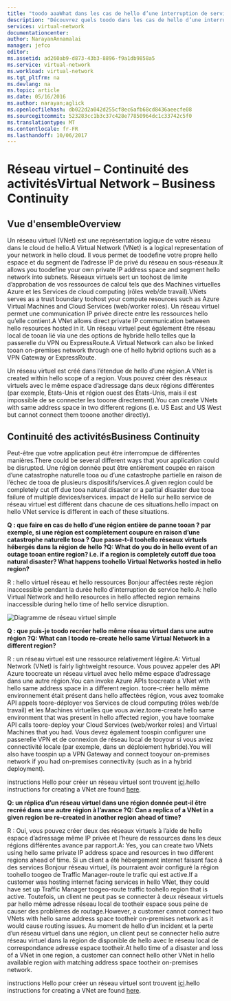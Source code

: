 ```yaml
---
title: "toodo aaaWhat dans les cas de hello d’une interruption de service Azure ayant un impact sur les réseaux virtuels Azure | Documents Microsoft"
description: "Découvrez quels toodo dans les cas de hello d’une interruption de service Azure ayant un impact sur les réseaux virtuels Azure."
services: virtual-network
documentationcenter: 
author: NarayanAnnamalai
manager: jefco
editor: 
ms.assetid: ad260ab9-d873-43b3-8896-f9a1db9858a5
ms.service: virtual-network
ms.workload: virtual-network
ms.tgt_pltfrm: na
ms.devlang: na
ms.topic: article
ms.date: 05/16/2016
ms.author: narayan;aglick
ms.openlocfilehash: db022d2a042d255cf8ec6afb68cd8436aeecfe08
ms.sourcegitcommit: 523283cc1b3c37c428e77850964dc1c33742c5f0
ms.translationtype: MT
ms.contentlocale: fr-FR
ms.lasthandoff: 10/06/2017
---
```

# <a name="virtual-network--business-continuity"></a><span data-ttu-id="001f3-103">Réseau virtuel – Continuité des activités</span><span class="sxs-lookup"><span data-stu-id="001f3-103">Virtual Network – Business Continuity</span></span>
## <a name="overview"></a><span data-ttu-id="001f3-104">Vue d'ensemble</span><span class="sxs-lookup"><span data-stu-id="001f3-104">Overview</span></span>
<span data-ttu-id="001f3-105">Un réseau virtuel (VNet) est une représentation logique de votre réseau dans le cloud de hello.</span><span class="sxs-lookup"><span data-stu-id="001f3-105">A Virtual Network (VNet) is a logical representation of your network in hello cloud.</span></span> <span data-ttu-id="001f3-106">Il vous permet de toodefine votre propre hello espace et du segment de l’adresse IP de privé du réseau en sous-réseaux.</span><span class="sxs-lookup"><span data-stu-id="001f3-106">It allows you toodefine your own private IP address space and segment hello network into subnets.</span></span> <span data-ttu-id="001f3-107">Réseaux virtuels sert un toohost de limite d’approbation de vos ressources de calcul tels que des Machines virtuelles Azure et les Services de cloud computing (rôles web/de travail).</span><span class="sxs-lookup"><span data-stu-id="001f3-107">VNets serves as a trust boundary toohost your compute resources such as Azure Virtual Machines and Cloud Services (web/worker roles).</span></span> <span data-ttu-id="001f3-108">Un réseau virtuel permet une communication IP privée directe entre les ressources hello qu’elle contient.</span><span class="sxs-lookup"><span data-stu-id="001f3-108">A VNet allows direct private IP communication between hello resources hosted in it.</span></span> <span data-ttu-id="001f3-109">Un réseau virtuel peut également être réseau local de tooan lié via une des options de hybride hello telles que la passerelle du VPN ou ExpressRoute.</span><span class="sxs-lookup"><span data-stu-id="001f3-109">A Virtual Network can also be linked tooan on-premises network through one of hello hybrid options such as a VPN Gateway or ExpressRoute.</span></span>

<span data-ttu-id="001f3-110">Un réseau virtuel est créé dans l’étendue de hello d’une région.</span><span class="sxs-lookup"><span data-stu-id="001f3-110">A VNet is created within hello scope of a region.</span></span> <span data-ttu-id="001f3-111">Vous pouvez créer des réseaux virtuels avec le même espace d’adressage dans deux régions différentes (par exemple, États-Unis et région ouest des États-Unis, mais il est impossible de se connecter les tooone directement).</span><span class="sxs-lookup"><span data-stu-id="001f3-111">You can create VNets with same address space in two different regions (i.e. US East and US West but cannot connect them tooone another directly).</span></span> 

## <a name="business-continuity"></a><span data-ttu-id="001f3-112">Continuité des activités</span><span class="sxs-lookup"><span data-stu-id="001f3-112">Business Continuity</span></span>
<span data-ttu-id="001f3-113">Peut-être que votre application peut être interrompue de différentes manières.</span><span class="sxs-lookup"><span data-stu-id="001f3-113">There could be several different ways that your application could be disrupted.</span></span> <span data-ttu-id="001f3-114">Une région donnée peut être entièrement coupée en raison d’une catastrophe naturelle tooa ou d’une catastrophe partielle en raison de l’échec de tooa de plusieurs dispositifs/services.</span><span class="sxs-lookup"><span data-stu-id="001f3-114">A given region could be completely cut off due tooa natural disaster or a partial disaster due tooa failure of multiple devices/services.</span></span> <span data-ttu-id="001f3-115">impact de Hello sur hello service de réseau virtuel est différent dans chacune de ces situations.</span><span class="sxs-lookup"><span data-stu-id="001f3-115">hello impact on hello VNet service is different in each of these situations.</span></span>

<span data-ttu-id="001f3-116">**Q : que faire en cas de hello d’une région entière de panne tooan ? par exemple, si une région est complètement coupure en raison d’une catastrophe naturelle tooa ? Que passe-t-il toohello réseaux virtuels hébergés dans la région de hello ?**</span><span class="sxs-lookup"><span data-stu-id="001f3-116">**Q: What do you do in hello event of an outage tooan entire region? i.e. if a region is completely cutoff due tooa natural disaster? What happens toohello Virtual Networks hosted in hello region?**</span></span>

<span data-ttu-id="001f3-117">R : hello virtuel réseau et hello ressources Bonjour affectées reste région inaccessible pendant la durée hello d’interruption de service hello.</span><span class="sxs-lookup"><span data-stu-id="001f3-117">A: hello Virtual Network and hello resources in hello affected region remains inaccessible during hello time of hello service disruption.</span></span>

![Diagramme de réseau virtuel simple](./media/virtual-network-disaster-recovery-guidance/vnet.png)

<span data-ttu-id="001f3-119">**Q : que puis-je toodo recréer hello même réseau virtuel dans une autre région ?**</span><span class="sxs-lookup"><span data-stu-id="001f3-119">**Q: What can I toodo re-create hello same Virtual Network in a different region?**</span></span>

<span data-ttu-id="001f3-120">R : un réseau virtuel est une ressource relativement légère.</span><span class="sxs-lookup"><span data-stu-id="001f3-120">A: Virtual Network (VNet) is fairly lightweight resource.</span></span> <span data-ttu-id="001f3-121">Vous pouvez appeler des API Azure toocreate un réseau virtuel avec hello même espace d’adressage dans une autre région.</span><span class="sxs-lookup"><span data-stu-id="001f3-121">You can invoke Azure APIs toocreate a VNet with hello same address space in a different region.</span></span> <span data-ttu-id="001f3-122">toore-créer hello même environnement était présent dans hello affectées région, vous avez toomake API appels toore-déployer vos Services de cloud computing (rôles web/de travail) et les Machines virtuelles que vous aviez.</span><span class="sxs-lookup"><span data-stu-id="001f3-122">toore-create hello same environment that was present in hello affected region, you have toomake API calls toore-deploy your Cloud Services (web/worker roles) and Virtual Machines that you had.</span></span> <span data-ttu-id="001f3-123">Vous devez également toospin configurer une passerelle VPN et de connexion de réseau local de tooyour si vous aviez connectivité locale (par exemple, dans un déploiement hybride).</span><span class="sxs-lookup"><span data-stu-id="001f3-123">You will also have toospin up a VPN Gateway and connect tooyour on-premises network if you had on-premises connectivity (such as in a hybrid deployment).</span></span>

<span data-ttu-id="001f3-124">instructions Hello pour créer un réseau virtuel sont trouvent [ici](virtual-networks-create-vnet-arm-pportal.md).</span><span class="sxs-lookup"><span data-stu-id="001f3-124">hello instructions for creating a VNet are found [here](virtual-networks-create-vnet-arm-pportal.md).</span></span> 

<span data-ttu-id="001f3-125">**Q: un réplica d’un réseau virtuel dans une région donnée peut-il être recréé dans une autre région à l’avance ?**</span><span class="sxs-lookup"><span data-stu-id="001f3-125">**Q: Can a replica of a VNet in a given region be re-created in another region ahead of time?**</span></span>

<span data-ttu-id="001f3-126">R : Oui, vous pouvez créer deux des réseaux virtuels à l’aide de hello espace d’adressage même IP privée et l’heure de ressources dans les deux régions différentes avance par rapport.</span><span class="sxs-lookup"><span data-stu-id="001f3-126">A: Yes, you can create two VNets using hello same private IP address space and resources in two different regions ahead of time.</span></span> <span data-ttu-id="001f3-127">Si un client a été hébergement internet faisant face à des services Bonjour réseau virtuel, ils pourraient avoir configuré la région toohello toogeo de Traffic Manager-route le trafic qui est active.</span><span class="sxs-lookup"><span data-stu-id="001f3-127">If a customer was hosting internet facing services in hello VNet, they could have set up Traffic Manager toogeo-route traffic toohello region that is active.</span></span> <span data-ttu-id="001f3-128">Toutefois, un client ne peut pas se connecter à deux réseaux virtuels par hello même adresse réseau local de tootheir espace sous peine de causer des problèmes de routage.</span><span class="sxs-lookup"><span data-stu-id="001f3-128">However, a customer cannot connect two VNets with hello same address space tootheir on-premises network as it would cause routing issues.</span></span> <span data-ttu-id="001f3-129">Au moment de hello d’un incident et la perte d’un réseau virtuel dans une région, un client peut se connecter hello autre réseau virtuel dans la région de disponible de hello avec le réseau local de correspondance adresse espace tootheir.</span><span class="sxs-lookup"><span data-stu-id="001f3-129">At hello time of a disaster and loss of a VNet in one region, a customer can connect hello other VNet in hello available region with matching address space tootheir on-premises network.</span></span>

<span data-ttu-id="001f3-130">instructions Hello pour créer un réseau virtuel sont trouvent [ici](virtual-networks-create-vnet-arm-pportal.md).</span><span class="sxs-lookup"><span data-stu-id="001f3-130">hello instructions for creating a VNet are found [here](virtual-networks-create-vnet-arm-pportal.md).</span></span>

